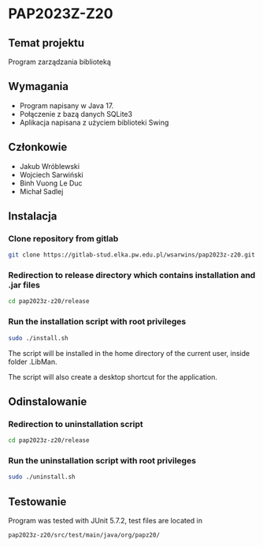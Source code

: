 # PAP2023Z-Z20

## Temat projektu

Program zarządzania biblioteką

## Wymagania

- Program napisany w Java 17.
- Połączenie z bazą danych SQLite3
- Aplikacja napisana z użyciem biblioteki Swing


## Członkowie

- Jakub Wróblewski
- Wojciech Sarwiński
- Binh Vuong Le Duc
- Michał Sadlej

## Instalacja

### Clone repository from gitlab
```bash
git clone https://gitlab-stud.elka.pw.edu.pl/wsarwins/pap2023z-z20.git
```
### Redirection to release directory which contains installation and .jar files
```bash
cd pap2023z-z20/release
```

### Run the installation script with root privileges
```bash
sudo ./install.sh
```
The script will be installed in the home directory of the current user, inside folder .LibMan.

The script will also create a desktop shortcut for the application.

## Odinstalowanie

### Redirection to uninstallation script
```bash
cd pap2023z-z20/release
```
### Run the uninstallation script with root privileges
```bash
sudo ./uninstall.sh
```

## Testowanie
Program was tested with JUnit 5.7.2, test files are located in 
```
pap2023z-z20/src/test/main/java/org/papz20/
```
